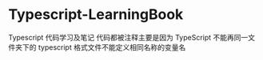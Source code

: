 # Typescript-LearningBook

Typescript 代码学习及笔记
代码都被注释主要是因为 TypeScript 不能再同一文件夹下的 typescript 格式文件不能定义相同名称的变量名
